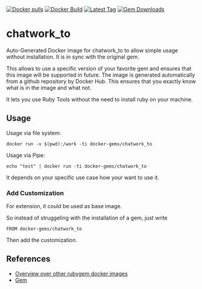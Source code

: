 [![Docker pulls](https://img.shields.io/docker/pulls/rubygem/chatwork_to.svg)](https://hub.docker.com/r/rubygem/chatwork_to/)
[![Docker Build](https://img.shields.io/docker/automated/rubygem/chatwork_to.svg)](https://hub.docker.com/r/rubygem/chatwork_to/)
[![Latest Tag](https://img.shields.io/github/tag/docker-rubygem/chatwork_to.svg)](https://hub.docker.com/r/rubygem/chatwork_to/)
[![Gem Downloads](https://img.shields.io/gem/dt/chatwork_to.svg)](https://rubygems.org/gems/chatwork_to/)
# chatwork_to

Auto-Generated Docker image for chatwork_to to allow simple usage without installation.
It is in sync with the original gem.

This allows to use a specific version of your favorite gem and ensures that this image will be supported in future.
The image is generated automatically from a github repository by Docker Hub.
This ensures that you exactly know what is in the image and what not.

It lets you use Ruby Tools without the need to install ruby on your machine.

## Usage

Usage via file system:

`docker run -v $(pwd):/work -ti docker-gems/chatwork_to`

Usage via Pipe:

`echo "test" | docker run -ti docker-gems/chatwork_to`

It depends on your specific use case how your want to use it.

### Add Customization

For extension, it could be used as base image.

So instead of struggeling with the installation of a gem, just write

`FROM docker-gems/chatwork_to`

Then add the customization.

## References

 - [Overview over other rubygem docker images](https://github.com/thinkbot/docker-rubygem)
 - [Gem](https://rubygems.org/gems/chatwork_to/)
